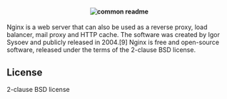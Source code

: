 <h4 align="center">
  <img alt="common readme" src="https://upload.wikimedia.org/wikipedia/commons/thumb/c/c5/Nginx_logo.svg/1024px-Nginx_logo.svg.png">
</h4>


Nginx is a web server that can also be used as a reverse proxy, load balancer, mail proxy and HTTP cache. The software was created by Igor Sysoev and publicly released in 2004.[9] Nginx is free and open-source software, released under the terms of the 2-clause BSD license.



## License

2-clause BSD license
